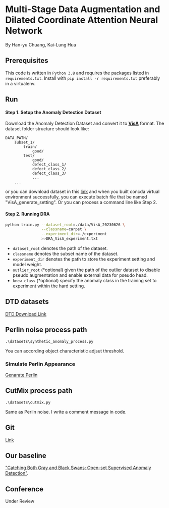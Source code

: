 # Multi-Stage Data Augmentation and Dilated Coordinate Attention Neural Network
By Han-yu Chuang, Kai-Lung Hua

## Prerequisites 
This code is written in `Python 3.8` and requires the packages listed in `requirements.txt`. Install with `pip install -r
requirements.txt` preferably in a virtualenv.

## Run

#### Step 1. Setup the Anomaly Detection Dataset
Download the Anomaly Detection Dataset and convert it to [**VisA**](https://amazon-visual-anomaly.s3.us-west-2.amazonaws.com/VisA_20220922.tar) format. 
The dataset folder structure should look like:
```
DATA_PATH/
    subset_1/
        train/
            good/
        test/
            good/
            defect_class_1/
            defect_class_2/
            defect_class_3/
            ...
    ...
```
or you can download dataset in this [link](https://drive.google.com/file/d/1gCIXP195hDWjvKp6Jmrwavjkz3_6h76z/view)
and when you built concda virtual environment successfully, you can execute batch file that be named "VisA_generate_setting". Or you can process a command line like Step 2.
#### Step 2. Running DRA
```bash
python train.py --dataset_root=./data/VisA_20230626 \
                --classname=carpet \
                --experiment_dir=./experiment
                >>DRA_VisA_experiment.txt  
```
- `dataset_root` denotes the path of the dataset.
- `classname` denotes the subset name of the dataset.
- `experiment_dir` denotes the path to store the experiment setting and model weight.
- `outlier_root` (*optional) given the path of the outlier dataset to disable pseudo augmentation and enable external data for pseudo head.
- `know_class` (*optional) specify the anomaly class in the training set to experiment within the hard setting.
## DTD datasets
[DTD Download Link](https://drive.google.com/file/d/1FYxBWDFxDbbKoEK_5E1WEg5IfbiEXHmT/view?usp=sharing)
## Perlin noise process path
```
.\datasets\synthetic_anomaly_process.py
```
You can according object characteristic adjsut threshold.

### Simulate Perlin Appearance
[Genarate Perlin](https://colab.research.google.com/drive/10q1qxyebCBVF6FJhdC_lWnKraJ_AcPd1?usp=drive_link) 
## CutMix process path
```
.\datasets\cutmix.py
```
Same as Perlin noise. I write a comment message in code.
## Git
[Link](https://github.com/hanyu1016/DRA_Mythesis/tree/v0.1-perlin)
## Our baseline
 ["Catching Both Gray and Black Swans: Open-set Supervised Anomaly Detection"](https://arxiv.org/abs/2203.14506).
## Conference
Under Review 
 
